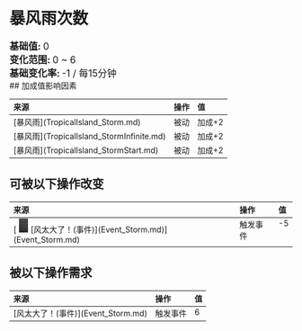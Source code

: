 # 暴风雨次数  
  
<div style="font-size:1.2em"><b>基础值: </b> 0 </div>  
<div style="font-size:1.2em"><b>变化范围: </b> 0 ~ 6 </div>  
<div style="font-size:1.2em"><b>基础变化率: </b> -1 / 每15分钟 </div>  
## 加成值影响因素  
<table class="table table-bordered" data-toggle="table"  ><thead style=""><tr ><th  style="text-align:left;vertical-align:top;"  >来源</th><th  style="text-align:left;vertical-align:top;"  >操作</th><th  style="text-align:left;vertical-align:top;"  >值</th></tr></thead><tr ><td  style="text-align:left;vertical-align:top;"  >[暴风雨](TropicalIsland_Storm.md)</td><td  style="text-align:left;vertical-align:top;"  >被动</td><td  style="text-align:left;vertical-align:top;"  >加成+2</td></tr><tr ><td  style="text-align:left;vertical-align:top;"  >[暴风雨](TropicalIsland_StormInfinite.md)</td><td  style="text-align:left;vertical-align:top;"  >被动</td><td  style="text-align:left;vertical-align:top;"  >加成+2</td></tr><tr ><td  style="text-align:left;vertical-align:top;"  >[暴风雨](TropicalIsland_StormStart.md)</td><td  style="text-align:left;vertical-align:top;"  >被动</td><td  style="text-align:left;vertical-align:top;"  >加成+2</td></tr></tbody></table>  
  
## 可被以下操作改变  
<table class="table table-bordered" data-toggle="table"  ><thead style=""><tr ><th  style="text-align:left;vertical-align:top;"  >来源</th><th  style="text-align:left;vertical-align:top;"  >操作</th><th  style="text-align:left;vertical-align:top;"  data-sortable="true"  >值</th></tr></thead><tr ><td  style="text-align:left;vertical-align:top;"  >[<div style="width:25px;display:inline-block;text-align:center"><img decoding="async" src="../wiki/Sprite/WeatherStorm_Full.png" href="a.md" style="max-width:25px;max-height:25px;"></div>[风太大了！(事件)](Event_Storm.md)](Event_Storm.md)</td><td  style="text-align:left;vertical-align:top;"  >触发事件</td><td  style="text-align:left;vertical-align:top;"  >-5</td></tr></tbody></table>  
  
## 被以下操作需求  
<table class="table table-bordered" data-toggle="table"  ><thead style=""><tr ><th  style="text-align:left;vertical-align:top;"  >来源</th><th  style="text-align:left;vertical-align:top;"  >操作</th><th  style="text-align:left;vertical-align:top;"  data-sortable="true"  >值</th></tr></thead><tr ><td  style="text-align:left;vertical-align:top;"  >[风太大了！(事件)](Event_Storm.md)</td><td  style="text-align:left;vertical-align:top;"  >触发事件</td><td  style="text-align:left;vertical-align:top;"  >6</td></tr></tbody></table>  
  


<script>document.title="暴风雨次数 - 卡牌生存百科 Card Survival Wiki";</script>
